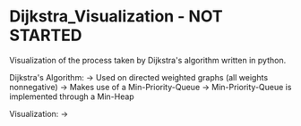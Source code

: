 # Dijkstra_Visualization - NOT STARTED
Visualization of the process taken by Dijkstra's algorithm written in python.

Dijkstra's Algorithm:
    -> Used on directed weighted graphs (all weights nonnegative) 
    -> Makes use of a Min-Priority-Queue
    -> Min-Priority-Queue is implemented through a Min-Heap

Visualization:
    -> 
